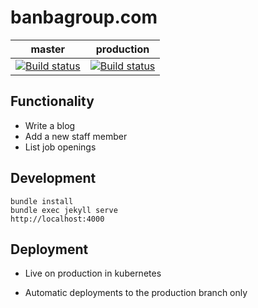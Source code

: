 # banbagroup.com

master|production
------|----------	
[![Build status](https://badge.buildkite.com/3b3c58cd355d1b10e7f69f2d573b37f891e336b7d1edbd3b5f.svg?branch=master)](https://buildkite.com/banba-group/banbagroup-dot-com)|[![Build status](https://badge.buildkite.com/3b3c58cd355d1b10e7f69f2d573b37f891e336b7d1edbd3b5f.svg?branch=production)](https://buildkite.com/banba-group/banbagroup-dot-com)


## Functionality
* Write a blog
* Add a new staff member
* List job openings

## Development
```
bundle install
bundle exec jekyll serve
http://localhost:4000
```


## Deployment

* Live on production in kubernetes

* Automatic deployments to the production branch only
